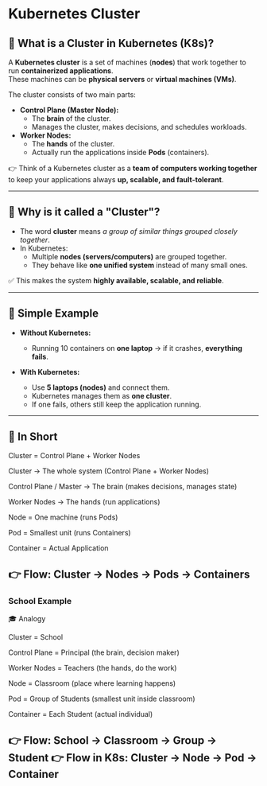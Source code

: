 # Kubernetes Cluster

## 📌 What is a Cluster in Kubernetes (K8s)?
A **Kubernetes cluster** is a set of machines (**nodes**) that work together to run **containerized applications**.  
These machines can be **physical servers** or **virtual machines (VMs)**.  

The cluster consists of two main parts:
- **Control Plane (Master Node):**  
  - The **brain** of the cluster.  
  - Manages the cluster, makes decisions, and schedules workloads.  
- **Worker Nodes:**  
  - The **hands** of the cluster.  
  - Actually run the applications inside **Pods** (containers).  

👉 Think of a Kubernetes cluster as a **team of computers working together** to keep your applications always **up, scalable, and fault-tolerant**.

--------------------------------------------------------------------------------------

## 📌 Why is it called a "Cluster"?
- The word **cluster** means *a group of similar things grouped closely together*.  
- In Kubernetes:  
  - Multiple **nodes (servers/computers)** are grouped together.  
  - They behave like **one unified system** instead of many small ones.  

✅ This makes the system **highly available, scalable, and reliable**.

---

## 📌 Simple Example
- **Without Kubernetes:**  
  - Running 10 containers on **one laptop** → if it crashes, **everything fails**.  

- **With Kubernetes:**  
  - Use **5 laptops (nodes)** and connect them.  
  - Kubernetes manages them as **one cluster**.  
  - If one fails, others still keep the application running.  

--------------------------------------------------------------------------------------

## 📌 In Short
Cluster = Control Plane + Worker Nodes

Cluster → The whole system (Control Plane + Worker Nodes)

Control Plane / Master → The brain (makes decisions, manages state)

Worker Nodes → The hands (run applications)

Node = One machine (runs Pods)

Pod = Smallest unit (runs Containers)

Container = Actual Application

👉 Flow: Cluster → Nodes → Pods → Containers
--------------------------------------------------------------------------------------
### School Example
🎓 Analogy

Cluster = School

Control Plane = Principal (the brain, decision maker)

Worker Nodes = Teachers (the hands, do the work)

Node = Classroom (place where learning happens)

Pod = Group of Students (smallest unit inside classroom)

Container = Each Student (actual individual)

👉 Flow: School → Classroom → Group → Student
👉 Flow in K8s: Cluster → Node → Pod → Container
--------------------------------------------------------------------------------------
